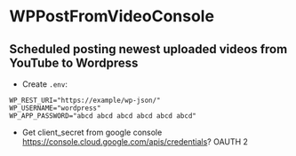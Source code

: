 # WPPostFromVideoConsole

## Scheduled posting newest uploaded videos from YouTube to Wordpress

* Create `.env`:

```
WP_REST_URI="https://example/wp-json/"
WP_USERNAME="wordpress"
WP_APP_PASSWORD="abcd abcd abcd abcd abcd abcd"

```

* Get client_secret from google console https://console.cloud.google.com/apis/credentials? OAUTH 2

